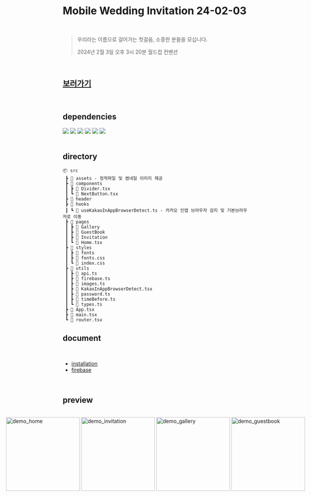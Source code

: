 # Mobile Wedding Invitation 24-02-03

<br>

> 우리라는 이름으로 걸어가는 첫걸음, 소중한 분들을 모십니다.
>
> 2024년 2월 3일 오후 3시 20분 월드컵 컨벤션

<br>

## [보러가기](https://wedding-invitation-240203.web.app/Home)

<br>

## dependencies

<div>

  <!-- react -->
  <img src="https://img.shields.io/badge/React-61DAFB?style=for-the-badge&logo=React&logoColor=white">
  <!-- react-router-dom -->
  <img src="https://img.shields.io/badge/React_Router-CA4245?style=for-the-badge&logo=React-Router&logoColor=white">
  <!-- tailwindcss -->
  <img src="https://img.shields.io/badge/Tailwind_CSS-38B2AC?style=for-the-badge&logo=Tailwind-CSS&logoColor=white">
  <!-- firebase -->
  <img src="https://img.shields.io/badge/Firebase-FFCA28?style=for-the-badge&logo=Firebase&logoColor=white">
  <!-- typescript -->
  <img src="https://img.shields.io/badge/TypeScript-3178C6?style=for-the-badge&logo=TypeScript&logoColor=white">
  <!-- vite -->
  <img src="https://img.shields.io/badge/Vite-646CFF?style=for-the-badge&logo=Vite&logoColor=white">

</div>

<br>

## directory

```
📦 src
 ┣ 📂 assets - 정적파일 및 썸네일 이미지 제공
 ┣ 📂 components
 ┃ ┣ 📜 Divider.tsx
 ┃ ┗ 📜 NextButton.tsx
 ┣ 📂 header
 ┣ 📂 hooks
 ┃ ┗ 📜 useKakaoInAppBrowserDetect.ts - 카카오 인앱 브라우저 감지 및 기본브라우저로 이동
 ┣ 📂 pages
 ┃ ┣ 📂 Gallery
 ┃ ┣ 📂 GuestBook
 ┃ ┣ 📂 Invitation
 ┃ ┗ 📜 Home.tsx
 ┣ 📂 styles
 ┃ ┣ 📂 fonts
 ┃ ┣ 📜 fonts.css
 ┃ ┗ 📜 index.css
 ┣ 📂 utils
 ┃ ┣ 📜 api.ts
 ┃ ┣ 📜 firebase.ts
 ┃ ┣ 📜 images.ts
 ┃ ┣ 📜 KakaoInAppBrowserDetect.tsx
 ┃ ┣ 📜 password.ts
 ┃ ┣ 📜 timeBefore.ts
 ┃ ┗ 📜 types.ts
 ┣ 📜 App.tsx
 ┣ 📜 main.tsx
 ┗ 📜 router.tsx
```

## document

<br>

- [installation](./doc/installation.md)
- [firebase](./doc/firebase.md)

<br>

## preview

<br>

<div style="display: flex; justify-content: center; align-items: start; gap: 4px;">
  <img src="https://firebasestorage.googleapis.com/v0/b/wedding-invitation-240203.appspot.com/o/demo_home.png?alt=media&token=93739441-2972-4509-94df-43b0dfc2df7f" width="200" alt="demo_home">
  <img src="https://firebasestorage.googleapis.com/v0/b/wedding-invitation-240203.appspot.com/o/demo_invitation.jpeg?alt=media&token=43f272cc-8d12-4fcc-86ad-163b5b1b0b46" width="200" alt="demo_invitation">
  <img src="https://firebasestorage.googleapis.com/v0/b/wedding-invitation-240203.appspot.com/o/demo_gallery.jpeg?alt=media&token=9674dfc9-5156-4724-aa7d-00cfa9879768" width="200" alt="demo_gallery">
  <img src="https://firebasestorage.googleapis.com/v0/b/wedding-invitation-240203.appspot.com/o/demo_guestbook.jpeg?alt=media&token=37c56577-06e1-4522-94fd-e40f7f7e2597" width="200" alt="demo_guestbook">
</div>

<br>
